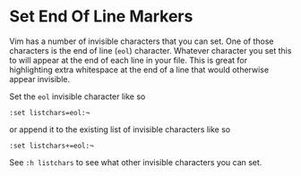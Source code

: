 # Set End Of Line Markers

Vim has a number of invisible characters that you can set.
One of those characters is the end of line (`eol`) character.
Whatever character you
set this to will appear at the end of each line in your file. This is great
for highlighting extra whitespace at the end of a line that would otherwise
appear invisible.

Set the `eol` invisible character like so

```
:set listchars=eol:¬
```

or append it to the existing list of invisible characters like so

```
:set listchars+=eol:¬
```

See `:h listchars` to see what other invisible characters you can set.

